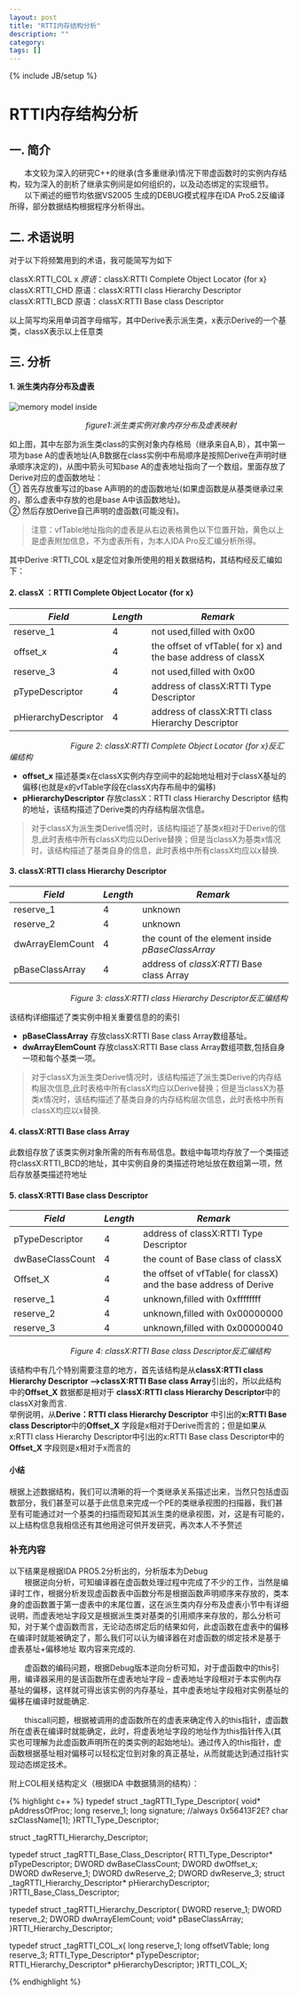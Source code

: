 ```yaml
---
layout: post
title: "RTTI内存结构分析"
description: ""
category: 
tags: []
---
```

{% include JB/setup %}
# RTTI内存结构分析 #

    
## 一. 简介 ##
&#160; &#160; &#160; &#160;本文较为深入的研究C++的继承(含多重继承)情况下带虚函数时的实例内存结构，较为深入的剖析了继承实例间是如何组织的，以及动态绑定的实现细节。  
&#160; &#160; &#160; &#160;以下阐述的细节均依据VS2005 生成的DEBUG模式程序在IDA Pro5.2反编译所得，部分数据结构根据程序分析得出。 

## 二. 术语说明 ##
对于以下将频繁用到的术语，我可能简写为如下

classX:RTTI_COL x  *原语*：classX:RTTI Complete Object Locator {for x}  
classX:RTTI_CHD   原语：classX:RTTI class Hierarchy Descriptor  
classX:RTTI_BCD   原语：classX:RTTI Base class Descriptor

以上简写均采用单词首字母缩写，其中Derive表示派生类，x表示Derive的一个基类，classX表示以上任意类


## 三. 分析 ##

#### 1. 派生类内存分布及虚表 ####

![memory model inside](http://linker.hfdn.openstorage.cn/doc/img/blog/2010-07-15-c-memory-model-inside/memory-figure.png)

&#160; &#160; &#160; &#160;&#160; &#160; &#160; &#160;&#160; &#160; &#160; &#160;&#160; &#160; &#160; &#160;&#160; &#160; &#160; &#160;*figure1:派生类实例对象内存分布及虚表映射*

如上图，其中左部为派生类class的实例对象内存格局（继承来自A,B），其中第一项为base A的虚表地址(A,B数据在class实例中布局顺序是按照Derive在声明时继承顺序决定的)，从图中箭头可知base A的虚表地址指向了一个数组，里面存放了Derive对应的虚函数地址：  
① 首先存放重写过的base A声明的的虚函数地址(如果虚函数是从基类继承过来的，那么虚表中存放的也是base A中该函数地址)。  
② 然后存放Derive自己声明的虚函数(可能没有)。
> 
> 注意：vfTable地址指向的虚表是从右边表格黄色以下位置开始，黄色以上是虚表附加信息，不为虚表所有，为本人IDA Pro反汇编分析所得。

其中Derive :RTTI_COL x是定位对象所使用的相关数据结构，其结构经反汇编如下：

#### 2. classX ：RTTI Complete Object Locator {for x} ####

|*Field* | *Length* | *Remark* |
| ------------- | ------------- |-----------|
| reserve_1 | 4 | not used,filled with 0x00 |
| offset_x | 4 | the offset of vfTable( for x) and the base address of classX |
| reserve_3 | 4 | not used,filled with 0x00 |
| pTypeDescriptor | 4 | address of classX:RTTI Type Descriptor |
| pHierarchyDescriptor | 4 | address of classX:RTTI class Hierarchy Descriptor |
     
&#160; &#160; &#160; &#160;&#160; &#160; &#160; &#160;&#160; &#160; &#160; &#160;&#160; &#160; &#160; &#160;*Figure 2:  classX:RTTI Complete Object Locator {for x}反汇编结构*

- **offset_x** 描述基类x在classX实例内存空间中的起始地址相对于classX基址的偏移(也就是x的vfTable字段在classX内存布局中的偏移)  
- **pHierarchyDescriptor** 存放classX：RTTI class Hierarchy Descriptor 结构的地址，该结构描述了Derive类的内存结构层次信息。

> 对于classX为派生类Derive情况时，该结构描述了基类x相对于Derive的信息,此时表格中所有classX均应以Derive替换；但是当classX为基类x情况时，该结构描述了基类自身的信息，此时表格中所有classX均应以x替换.

#### 3. classX:RTTI class Hierarchy Descriptor ####

|*Field* | *Length* | *Remark* |
| ------------- | ------------- |-----------|
| reserve_1 | 4 | unknown |
| reserve_2 | 4 | unknown |
| dwArrayElemCount | 4 | the count of the element inside *pBaseClassArray* |
| pBaseClassArray | 4 | address of *classX:RTTI* Base class Array |

&#160; &#160; &#160; &#160;&#160; &#160; &#160; &#160;&#160; &#160; &#160; &#160;&#160; &#160; &#160; &#160;*Figure 3:  classX:RTTI class Hierarchy Descriptor反汇编结构*

该结构详细描述了类实例中相关重要信息的的索引

- **pBaseClassArray** 存放classX:RTTI Base class Array数组基址。
- **dwArrayElemCount** 存放classX:RTTI Base class Array数组项数,包括自身一项和每个基类一项。

> 对于classX为派生类Derive情况时，该结构描述了派生类Derive的内存结构层次信息,此时表格中所有classX均应以Derive替换；但是当classX为基类x情况时，该结构描述了基类自身的内存结构层次信息，此时表格中所有classX均应以x替换.


#### 4.	classX:RTTI Base class Array ####

此数组存放了该类实例对象所需的所有布局信息。数组中每项均存放了一个类描述符classX:RTTI_BCD的地址，其中实例自身的类描述符地址放在数组第一项，然后存放基类描述符地址

#### 5.	classX:RTTI Base class Descriptor ####

|*Field* | *Length* | *Remark* |
| ------------- | ------------- |-----------|
| pTypeDescriptor | 4 | address of classX:RTTI Type Descriptor |
| dwBaseClassCount | 4 | the count of Base class of classX |
| Offset_X | 4 | the offset of vfTable( for classX) and the base address of Derive |
| reserve_1 | 4 | unknown,filled with 0xffffffff |
| reserve_2 | 4 | unknown,filled with 0x00000000 |
| reserve_3 | 4 | unknown,filled with 0x00000040 |

&#160; &#160; &#160; &#160;&#160; &#160; &#160; &#160;&#160; &#160; &#160; &#160;&#160; &#160; &#160; &#160;*Figure 4:  classX:RTTI Base class Descriptor反汇编结构*

该结构中有几个特别需要注意的地方，首先该结构是从**classX:RTTI class Hierarchy Descriptor –>classX:RTTI Base class Array**引出的，所以此结构中的**Offset_X** 数据都是相对于 **classX:RTTI class Hierarchy Descriptor**中的classX对象而言.  
举例说明，从**Derive：RTTI class Hierarchy Descriptor** 中引出的**x:RTTI Base class Descriptor**中的**Offset_X** 字段是x相对于Derive而言的；但是如果从x:RTTI class Hierarchy Descriptor中引出的x:RTTI Base class Descriptor中的**Offset_X** 字段则是x相对于x而言的

#### 小结 ####
根据上述数据结构，我们可以清晰的将一个类继承关系描述出来，当然只包括虚函数部分，我们甚至可以基于此信息来完成一个PE的类继承视图的扫描器，我们甚至有可能通过对一个基类的扫描而窥知其派生类的继承视图，对，这是有可能的，以上结构信息我相信还有其他用途可供开发研究，再次本人不予赘述

### 补充内容 ###

以下结果是根据IDA PRO5.2分析出的，分析版本为Debug  
&#160; &#160; &#160; &#160;根据逆向分析，可知编译器在虚函数处理过程中完成了不少的工作，当然是编译时工作，根据分析发现虚函数表中函数分布是根据函数声明顺序来存放的，类本身的虚函数置于第一虚表中的末尾位置，这在派生类内存分布及虚表小节中有详细说明，而虚表地址字段又是根据派生类对基类的引用顺序来存放的，那么分析可知，对于某个虚函数而言，无论动态绑定后的结果如何，此虚函数在虚表中的偏移在编译时就能被确定了，那么我们可以认为编译器在对虚函数的绑定技术是基于 虚表基址+偏移地址 取内容来完成的.  

&#160; &#160; &#160; &#160;虚函数的编码问题，根据Debug版本逆向分析可知，对于虚函数中的this引用，编译器采用的是该函数所在虚表地址字段 – 虚表地址字段相对于本实例内存基址的偏移，这样就可得出该实例的内存基址，其中虚表地址字段相对实例基址的偏移在编译时就能确定.  

&#160; &#160; &#160; &#160;thiscall问题，根据被调用的虚函数所在的虚表来确定传入的this指针，虚函数所在虚表在编译时就能确定，此时，将虚表地址字段的地址作为this指针传入(其实也可理解为此虚函数声明所在的类实例的起始地址)。通过传入的this指针，虚函数根据基址相对偏移可以轻松定位到对象的真正基址，从而就能达到通过指针实现动态绑定技术。


附上COL相关结构定义（根据IDA 中数据猜测的结构）：

{% highlight c++ %}
typedef struct _tagRTTI_Type_Descriptor{
	void* pAddressOfProc;
	long reserve_1;
	long signature;   //always 0x56413F2E?
	char szClassName[1];
}RTTI_Type_Descriptor;

struct _tagRTTI_Hierarchy_Descriptor;

typedef struct _tagRTTI_Base_Class_Descriptor{
	RTTI_Type_Descriptor* pTypeDescriptor;
	DWORD dwBaseClassCount;
	DWORD dwOffset_x;
	DWORD dwReserve_1;
	DWORD dwReserve_2;
	DWORD dwReserve_3;
	struct _tagRTTI_Hierarchy_Descriptor* pHierarchyDescriptor;
}RTTI_Base_Class_Descriptor;


typedef struct _tagRTTI_Hierarchy_Descriptor{
	DWORD reserve_1;
	DWORD reserve_2;
	DWORD dwArrayElemCount;
	void* pBaseClassArray;
}RTTI_Hierarchy_Descriptor;

typedef struct _tagRTTI_COL_x{
	long reserve_1;
	long offsetVTable;
	long reserve_3;
	RTTI_Type_Descriptor* pTypeDescriptor;
	RTTI_Hierarchy_Descriptor* pHierarchyDescriptor;
}RTTI_COL_X;

{% endhighlight %}


